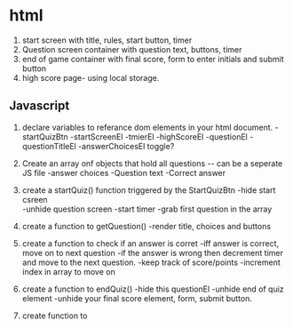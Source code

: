 
# html
1. start screen with title, rules, start button, timer
2. Question screen container with question text, buttons, timer
3. end of game container with final score, form to enter initials and submit button
4. high score page- using local storage.






## Javascript

1. declare variables to referance dom elements in your html document.
    -startQuizBtn
    -startScreenEl 
    -tmierEl
    -highScoreEl
    -questionEl
    -questionTitleEl
    -answerChoicesEl
    toggle?

2. Create an array onf objects that hold all questions -- can be a seperate JS file
    -answer choices 
    -Question text
    -Correct answer

3. create a startQuiz() function triggered by the StartQuizBtn
    -hide start csreen      
    -unhide question screen
    -start timer
    -grab first question in the array 

4. create a function to getQuestion() 
    -render title, choices and buttons  

5. create a function to check if an answer is corret
    -iff answer is correct, move on to next question
    -if the answer is wrong then decrement timer and move to the next question.
    -keep track of score/points
    -increment index in array to move on

6. create a function to endQuiz()
    -hide this questionEl
    -unhide end of quiz element
    -unhide your final score element, form, submit button.

7. create function to    



